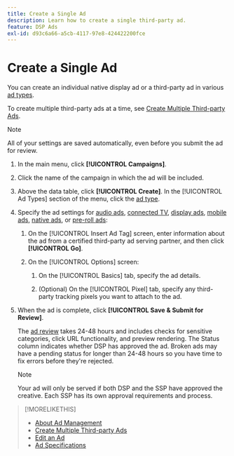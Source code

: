 ```yaml
---
title: Create a Single Ad
description: Learn how to create a single third-party ad.
feature: DSP Ads
exl-id: d93c6a66-a5cb-4117-97e8-424422200fce
---
```

# Create a Single Ad

You can create an individual native display ad or a third-party ad in various [ad types](ad-about.md#ad-types).

To create multiple third-party ads at a time, see [Create Multiple Third-party Ads](ad-create-multiple.md).

>[!NOTE]
>
>All of your settings are saved automatically, even before you submit the ad for review.

1. In the main menu, click **[!UICONTROL Campaigns]**.

1. Click the name of the campaign in which the ad will be included.

1. Above the data table, click **[!UICONTROL Create]**. In the [!UICONTROL Ad Types] section of the menu, click the [ad type](ad-about.md#ad-types).

1. Specify the ad settings for [audio ads](ad-settings-audio.md), [connected TV](ad-settings-connected-tv.md), [display ads](ad-settings-display.md), [mobile ads](ad-settings-mobile.md), [native ads](ad-settings-native.md), or [pre-roll ads](ad-settings-pre-roll.md):

    1. On the [!UICONTROL Insert Ad Tag] screen, enter information about the ad from a certified third-party ad serving partner, and then click **[!UICONTROL Go]**.

    1. On the [!UICONTROL Options] screen:

        1. On the [!UICONTROL Basics] tab, specify the ad details.

        1. (Optional) On the [!UICONTROL Pixel] tab, specify any third-party tracking pixels you want to attach to the ad.

1. When the ad is complete, click **[!UICONTROL Save & Submit for Review]**.

   The [ad review](ad-about.md) takes 24-48 hours and includes checks for sensitive categories, click URL functionality, and preview rendering. The Status column indicates whether DSP has approved the ad. Broken ads may have a pending status for longer than 24-48 hours so you have time to fix errors before they're rejected.

   >[!NOTE]
   >
   >Your ad will only be served if both DSP and the SSP have approved the creative. Each SSP has its own approval requirements and process.

>[!MORELIKETHIS]
>
>* [About Ad Management](ad-about.md)
>* [Create Multiple Third-party Ads](ad-create-multiple.md)
>* [Edit an Ad](ad-edit.md)
>* [Ad Specifications](ad-specs.md)
